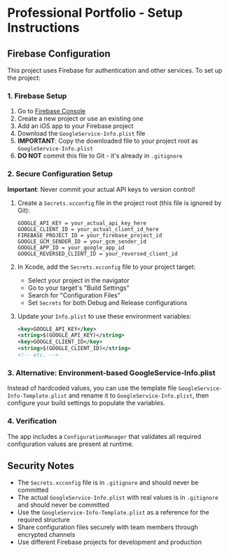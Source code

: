 # Professional Portfolio - Setup Instructions

## Firebase Configuration

This project uses Firebase for authentication and other services. To set up the project:

### 1. Firebase Setup
1. Go to [Firebase Console](https://console.firebase.google.com/)
2. Create a new project or use an existing one
3. Add an iOS app to your Firebase project
4. Download the `GoogleService-Info.plist` file
5. **IMPORTANT**: Copy the downloaded file to your project root as `GoogleService-Info.plist`
6. **DO NOT** commit this file to Git - it's already in `.gitignore`

### 2. Secure Configuration Setup

**Important**: Never commit your actual API keys to version control!

1. Create a `Secrets.xcconfig` file in the project root (this file is ignored by Git):
   ```
   GOOGLE_API_KEY = your_actual_api_key_here
   GOOGLE_CLIENT_ID = your_actual_client_id_here
   FIREBASE_PROJECT_ID = your_firebase_project_id
   GOOGLE_GCM_SENDER_ID = your_gcm_sender_id
   GOOGLE_APP_ID = your_google_app_id
   GOOGLE_REVERSED_CLIENT_ID = your_reversed_client_id
   ```

2. In Xcode, add the `Secrets.xcconfig` file to your project target:
   - Select your project in the navigator
   - Go to your target's "Build Settings"
   - Search for "Configuration Files"
   - Set `Secrets` for both Debug and Release configurations

3. Update your `Info.plist` to use these environment variables:
   ```xml
   <key>GOOGLE_API_KEY</key>
   <string>$(GOOGLE_API_KEY)</string>
   <key>GOOGLE_CLIENT_ID</key>
   <string>$(GOOGLE_CLIENT_ID)</string>
   <!-- etc. -->
   ```

### 3. Alternative: Environment-based GoogleService-Info.plist
Instead of hardcoded values, you can use the template file `GoogleService-Info-Template.plist` and rename it to `GoogleService-Info.plist`, then configure your build settings to populate the variables.

### 4. Verification
The app includes a `ConfigurationManager` that validates all required configuration values are present at runtime.

## Security Notes
- The `Secrets.xcconfig` file is in `.gitignore` and should never be committed
- The actual `GoogleService-Info.plist` with real values is in `.gitignore` and should never be committed
- Use the `GoogleService-Info-Template.plist` as a reference for the required structure
- Share configuration files securely with team members through encrypted channels
- Use different Firebase projects for development and production
